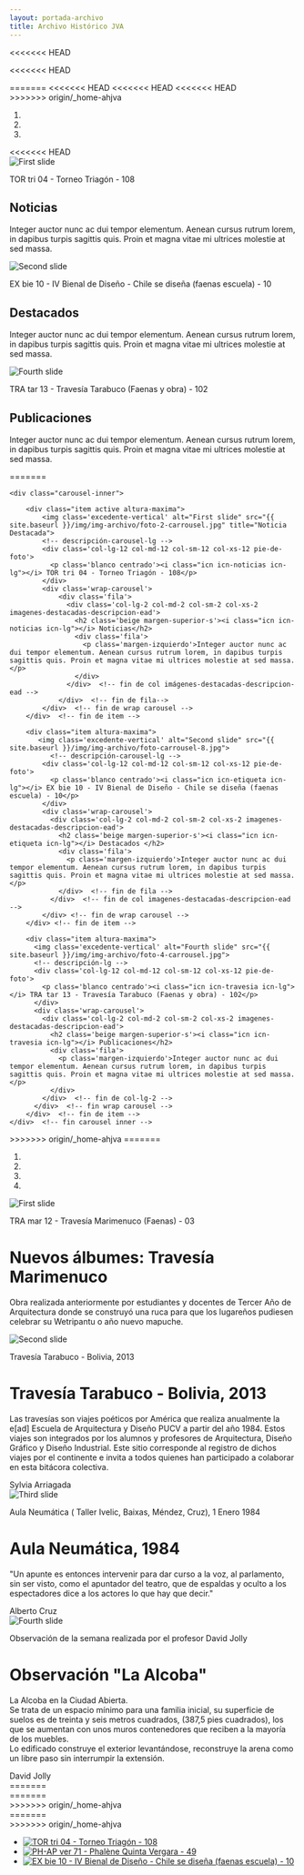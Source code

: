 ```yaml
---
layout: portada-archivo
title: Archivo Histórico JVA
---
```

<<<<<<< HEAD

<<<<<<< HEAD
<!-- CAROUSEL LG -->
<!-- imagenes-destacadas-ead -->
<div class='col-lg-12 col-md-12 imagenes-destacadas-ead'>
<!-- datos de carousel-lg -->
  <div data-ride="carousel" class="carousel slide col-md-24" id="carousel-example-generic">
    <!-- Indicadores de carousel lg -->
=======
<!-- CAROUSEL -->
<<<<<<< HEAD
<<<<<<< HEAD
<<<<<<< HEAD

<div class='col-lg-12 col-md-12 imagenes-destacadas-ead'>  <!-- datos de carousel-lg -->
  
  <div data-ride="carousel" class="carousel slide col-md-24" id="carousel-example-generic"> <!-- Indicadores de carousel lg -->
>>>>>>> origin/_home-ahjva
    <ol class="carousel-indicators">
      <li data-slide-to="0" data-target="#carousel-example-generic" class="active"></li>
      <li data-slide-to="1" data-target="#carousel-example-generic"></li>
      <li data-slide-to="2" data-target="#carousel-example-generic"></li>
    </ol> 
    <!-- fin datos de carousel-lg -->
<<<<<<< HEAD
    <div class="carousel-inner">
      <div class="item active altura-maxima">
        <img class='excedente-vertical' alt="First slide" src="{{ site.baseurl }}/img/img-archivo/foto-2-carrousel.jpg" title="Noticia Destacada">
        <!-- descripción-carousel-lg -->
        <div class='col-lg-12 col-md-12 col-sm-12 col-xs-12 pie-de-foto'>
          <p class='blanco centrado'><i class="icn icn-noticias icn-lg"></i> TOR tri 04 - Torneo Triagón - 108</p>
        </div>
		      <div class='wrap-carousel'> 
    		    <div class='fila'>
              <div class='col-lg-2 col-md-2 col-sm-2 col-xs-2 imagenes-destacadas-descripcion-ead'> 
                <h2 class='beige margen-superior-s'><i class="icn icn-noticias icn-lg"></i> Noticias</h2>
                <div class='fila'>
                    <p class='margen-izquierdo'>Integer auctor nunc ac dui tempor elementum. Aenean cursus rutrum lorem, in dapibus turpis sagittis quis. Proin et magna vitae mi ultrices molestie at sed massa.</p>
                </div>
              </div>  <!-- fin de col imágenes-destacadas-descripcion-ead --> 
            </div>  <!-- fin de fila-->      
          </div>  <!-- fin de wrap carousel -->
      </div>  <!-- fin de item -->
      <div class="item altura-maxima">
        <img class='excedente-vertical' alt="Second slide" src="{{ site.baseurl }}/img/img-archivo/foto-carrousel-8.jpg">
          <!-- descripción-carousel-lg -->
        <div class='col-lg-12 col-md-12 col-sm-12 col-xs-12 pie-de-foto'>
          <p class='blanco centrado'><i class="icn icn-etiqueta icn-lg"></i> EX bie 10 - IV Bienal de Diseño - Chile se diseña (faenas escuela) - 10</p>
        </div>
        <div class='wrap-carousel'>
          <div class='col-lg-2 col-md-2 col-sm-2 col-xs-2 imagenes-destacadas-descripcion-ead'> 
            <h2 class='beige margen-superior-s'><i class="icn icn-etiqueta icn-lg"></i> Destacados </h2>
            <div class='fila'>
              <p class='margen-izquierdo'>Integer auctor nunc ac dui tempor elementum. Aenean cursus rutrum lorem, in dapibus turpis sagittis quis. Proin et magna vitae mi ultrices molestie at sed massa.</p>
            </div>  <!-- fin de fila -->
          </div>  <!-- fin de col imagenes-destacadas-descripcion-ead -->
        </div> <!-- fin de wrap carousel -->
      </div> <!-- fin de item -->
      <div class="item altura-maxima">
        <img class='excedente-vertical' alt="Fourth slide" src="{{ site.baseurl }}/img/img-archivo/foto-4-carrousel.jpg">
        <!-- descripción-lg -->
        <div class='col-lg-12 col-md-12 col-sm-12 col-xs-12 pie-de-foto'>
          <p class='blanco centrado'><i class="icn icn-travesia icn-lg"></i> TRA tar 13 - Travesía Tarabuco (Faenas y obra) - 102</p>
        </div>
        <div class='wrap-carousel'>
          <div class='col-lg-2 col-md-2 col-sm-2 col-xs-2 imagenes-destacadas-descripcion-ead'> 
            <h2 class='beige margen-superior-s'><i class="icn icn-travesia icn-lg"></i> Publicaciones</h2>
            <div class='fila'>
                <p class='margen-izquierdo'>Integer auctor nunc ac dui tempor elementum. Aenean cursus rutrum lorem, in dapibus turpis sagittis quis. Proin et magna vitae mi ultrices molestie at sed massa.</p>
            </div>  
          </div>  <!-- fin de col imagenes-destacadas-descripcion-ead -->
        </div>  <!-- fin de wrap carousel --> 
      </div>  <!-- fin de item -->
    </div>  <!-- fin Carousel inner -->
  </div>  <!-- fin Carousel -->
</div>  <!-- fin de imàgenes-destacadas-ead -->
=======
    
  	<div class="carousel-inner">
      
	 	<div class="item active altura-maxima">
	    	<img class='excedente-vertical' alt="First slide" src="{{ site.baseurl }}/img/img-archivo/foto-2-carrousel.jpg" title="Noticia Destacada">
	        <!-- descripción-carousel-lg -->
	        <div class='col-lg-12 col-md-12 col-sm-12 col-xs-12 pie-de-foto'>
	          <p class='blanco centrado'><i class="icn icn-noticias icn-lg"></i> TOR tri 04 - Torneo Triagón - 108</p>
	        </div>
			<div class='wrap-carousel'> 
	    		<div class='fila'>
	              <div class='col-lg-2 col-md-2 col-sm-2 col-xs-2 imagenes-destacadas-descripcion-ead'> 
	                <h2 class='beige margen-superior-s'><i class="icn icn-noticias icn-lg"></i> Noticias</h2>
	                <div class='fila'>
	                  <p class='margen-izquierdo'>Integer auctor nunc ac dui tempor elementum. Aenean cursus rutrum lorem, in dapibus turpis sagittis quis. Proin et magna vitae mi ultrices molestie at sed massa.</p>
	                </div>
	              </div>  <!-- fin de col imágenes-destacadas-descripcion-ead --> 
	            </div>  <!-- fin de fila-->      
	        </div>  <!-- fin de wrap carousel -->
	    </div>  <!-- fin de item -->
	    
	    <div class="item altura-maxima">
	       <img class='excedente-vertical' alt="Second slide" src="{{ site.baseurl }}/img/img-archivo/foto-carrousel-8.jpg">
	          <!-- descripción-carousel-lg -->
	        <div class='col-lg-12 col-md-12 col-sm-12 col-xs-12 pie-de-foto'>
	          <p class='blanco centrado'><i class="icn icn-etiqueta icn-lg"></i> EX bie 10 - IV Bienal de Diseño - Chile se diseña (faenas escuela) - 10</p>
	        </div>
	        <div class='wrap-carousel'>
	          <div class='col-lg-2 col-md-2 col-sm-2 col-xs-2 imagenes-destacadas-descripcion-ead'> 
	            <h2 class='beige margen-superior-s'><i class="icn icn-etiqueta icn-lg"></i> Destacados </h2>
	            <div class='fila'>
	              <p class='margen-izquierdo'>Integer auctor nunc ac dui tempor elementum. Aenean cursus rutrum lorem, in dapibus turpis sagittis quis. Proin et magna vitae mi ultrices molestie at sed massa.</p>
	            </div>  <!-- fin de fila -->
	          </div>  <!-- fin de col imagenes-destacadas-descripcion-ead -->
	        </div> <!-- fin de wrap carousel -->
	    </div> <!-- fin de item -->
	    
	    <div class="item altura-maxima">
	      <img class='excedente-vertical' alt="Fourth slide" src="{{ site.baseurl }}/img/img-archivo/foto-4-carrousel.jpg">
	      <!-- descripción-lg -->
	      <div class='col-lg-12 col-md-12 col-sm-12 col-xs-12 pie-de-foto'>
	        <p class='blanco centrado'><i class="icn icn-travesia icn-lg"></i> TRA tar 13 - Travesía Tarabuco (Faenas y obra) - 102</p>
	      </div>
	      <div class='wrap-carousel'>
	        <div class='col-lg-2 col-md-2 col-sm-2 col-xs-2 imagenes-destacadas-descripcion-ead'> 
	          <h2 class='beige margen-superior-s'><i class="icn icn-travesia icn-lg"></i> Publicaciones</h2>
	          <div class='fila'>
	           	<p class='margen-izquierdo'>Integer auctor nunc ac dui tempor elementum. Aenean cursus rutrum lorem, in dapibus turpis sagittis quis. Proin et magna vitae mi ultrices molestie at sed massa.</p>
	          </div>  
	        </div>  <!-- fin de col-lg-2 -->
	      </div>  <!-- fin wrap carousel --> 
	   	</div>  <!-- fin de item -->
   	</div>  <!-- fin carousel inner -->
 </div>  <!-- fin indicadores carousel -->
</div>  <!-- fin datos carousel lg -->
>>>>>>> origin/_home-ahjva
=======
  <div class='container-lg alto-lg'>
  <div data-ride="carousel" class="carousel slide" id="carousel-example-generic"> 
    <ol class="carousel-indicators"> 
      <li data-slide-to="0" data-target="#carousel-example-generic" class="active"></li> 
      <li data-slide-to="1" data-target="#carousel-example-generic"></li> 
      <li data-slide-to="2" data-target="#carousel-example-generic"></li> 
      <li data-slide-to="3" data-target="#carousel-example-generic"></li> 
    </ol> 
    <div class="carousel-inner"> 
      <div class="item active imagen-carousel"> <!-- 1er slide -->
        <img class='altura-maxima' alt="First slide" src="{{ site.baseurl }}/img/img-archivo/marrymenuco-carousel2.jpg" title="Noticia Destacada"> 
        <div class='pie-de-foto'> 
          <p class='centrado'><i class="icn icn-noticias icn-lg"></i> TRA mar 12 - Travesía Marimenuco (Faenas) - 03</p> 
        </div> 
        <div class='wrap-carousel'> 
          <div class='col-lg-3 oculto-xs cita-carousel'> 
            <h1><i class="icn icn-noticias icn-md"></i> Nuevos álbumes: Travesía Marimenuco</h1> 
            <p>Obra realizada anteriormente por estudiantes y docentes de Tercer Año de Arquitectura donde  se construyó una ruca para que los lugareños pudiesen celebrar su Wetripantu o año nuevo mapuche.</p>
          </div>
        </div> 
      </div>
      <div class="item imagen-carousel"> <!-- 2do slide -->
        <img class='altura-maxima' alt="Second slide" src="{{ site.baseurl }}/img/img-archivo/marrymenuco-carousel2.jpg" title="Travesía Destadada"> 
        <div class='pie-de-foto'> 
          <p class='centrado'><i class="icn icn-travesia icn-lg"></i> Travesía Tarabuco  - Bolivia, 2013</p> 
        </div> 
        <div class='wrap-carousel'> 
          <div class='col-lg-3 oculto-xs cita-carousel'> 
            <h1><i class="icn icn-travesia icn-md"></i> Travesía Tarabuco  - Bolivia, 2013 </h1>
            <p>Las travesías son viajes poéticos por América que realiza anualmente la e[ad] Escuela de Arquitectura y Diseño PUCV a partir del año 1984. Estos viajes son integrados por los alumnos y profesores de Arquitectura, Diseño Gráfico y Diseño Industrial. Este sitio corresponde al registro de dichos viajes por el continente e invita a todos quienes han participado a colaborar en esta bitácora colectiva.</p><span class='derecha'>Sylvia Arriagada</span> 
          </div>
        </div> 
      </div>
      <div class="item imagen-carousel"> <!-- 3er slide -->
        <img class='altura-maxima' alt="Third slide" src="{{ site.baseurl }}/img/historia.jpg" title="Historia de la Escuela"> 
        <div class='pie-de-foto'> 
          <p class='centrado'><i class="icn icn-acto icn-lg"></i> Aula Neumática ( Taller Ivelic, Baixas, Méndez, Cruz), 1 Enero 1984</p>  
        </div> 
        <div class='wrap-carousel'> 
          <div class='col-lg-3 oculto-xs cita-carousel'> 
            <h1><i class="icn icn-travesia icn-md"></i> Aula Neumática, 1984</h1> 
            <p>"Un apunte es entonces intervenir para dar curso a la voz, al parlamento, sin ser visto, como el apuntador del teatro, que de espaldas y oculto a los espectadores dice a los actores lo que hay que decir."</p> <span class='derecha'>Alberto Cruz</span> 
          </div>
        </div> 
      </div>
      <div class="item imagen-carousel"> <!-- 4to slide -->
        <img class='altura-maxima' alt="Fourth slide" src="{{ site.baseurl }}/img/croquis.jpg" title="Observación de la semana"> 
        <div class='pie-de-foto'> 
          <p class='centrado'><i class="icn icn-ojo icn-lg"></i> Observación de la semana realizada por el profesor David Jolly</p> 
        </div> 
        <div class='wrap-carousel'> 
          <div class='col-lg-3 oculto-xs cita-carousel'> 
            <h1><i class="icn icn-ojo icn-md"></i> Observación "La Alcoba"</h1> 
            <p>La Alcoba en la Ciudad Abierta.<br>
            Se trata de un espacio mínimo para una familia inicial, su superficie de suelos es de treinta y seis metros cuadrados, (387,5 pies cuadrados), los que se aumentan con unos muros contenedores que reciben a la mayoría de los muebles.<br>
            Lo edificado construye el exterior levantándose, reconstruye la arena como un libre paso sin interrumpir la extensión.</p> <span class='derecha'>David Jolly</span> 
          </div>
        </div> 
      </div>    
    </div>
  </div>
</div>
=======
    <section class="demo_wrapper">
=======
    <div class="demo_wrapper">
>>>>>>> origin/_home-ahjva
      <article class="demo_block">
=======
<!-- Carousel -->
    <div class="demo_wrapper">
      <div class="demo_block">
>>>>>>> origin/_home-ahjva
      <ul id="demo1">
        <li><a href="#slide1"><img src="{{ site.baseurl }}/img/img-carousel/foto-2-carrousel.jpg" alt="TOR tri 04 - Torneo Triagón - 108" ></a></li>
        <li><a href="#slide2"><img src="{{ site.baseurl }}/img/img-carousel/foto-carrousel7.jpg"  alt="PH-AP ver 71 - Phalène Quinta Vergara - 49"></a></li>
        <li><a href="#slide3"><img src="{{ site.baseurl }}/img/img-carousel/foto-carrousel-8.jpg" alt="EX bie 10 - IV Bienal de Diseño - Chile se diseña (faenas escuela) - 10"></a></li>
      </ul>
      </div>
    </div>    
    <script>
      $(function() {
        var demo1 = $("#demo1").slippry({
          transition: 'fade',
          useCSS: true,
          speed: 1000,
          pause: 3000,
          auto: true,
          preload: 'visible'
        });

        $('.stop').click(function () {
          demo1.stopAuto();
        });

        $('.start').click(function () {
          demo1.startAuto();
        });

        $('.prev').click(function () {
          demo1.goToPrevSlide();
          return false;
        });
        $('.next').click(function () {
          demo1.goToNextSlide();
          return false;
        });
        $('.reset').click(function () {
          demo1.destroySlider();
          return false;
        });
        $('.reload').click(function () {
          demo1.reloadSlider();
          return false;
        });
        $('.init').click(function () {
          demo1 = $("#demo1").slippry();
          return false;
        });
      });
    </script>

<!--      CONTENIDO CENTRAL     -->
>>>>>>> origin/_home-ahjva

>>>>>>> origin/_home-ahjva

<div class='col-lg-12 col-md-12'>
<<<<<<< HEAD
	<div class='wrap'>
<<<<<<< HEAD
    <div class='division-seccion'>
      <h3><i class="icn icn-noticias icn-lg "></i> Noticias</h3>
    </div>

	<div class='fila'>

		<!-- Noticia destacada -->

		<div class='col-lg-12 col-md-12 col-sm-12  margen-superior'>

			<div class='col-lg-5'>
				<img class= 'destacada-archivo' src='{{ site.baseurl }}/img/img-archivo/foto-noticia1.jpg'>          
				<div class='indice-fecha fondo-negro-claro'></div>
=======
	    <div class='division-seccion'>
	      <h3><i class="icn icn-noticias icn-lg "></i> Noticias</h3>
	    </div>

		<div class='fila'> <!-- Noticia destacada -->

			<div class='col-lg-12 col-md-12 col-sm-12  margen-superior'>
				<div class='col-lg-5'>
					<img class= 'destacada-archivo' src='{{ site.baseurl }}/img/img-archivo/foto-noticia1.jpg'>          
					<div class='indice-fecha fondo-negro-claro'></div>
>>>>>>> origin/_home-ahjva
					<div class='linea-vert-fecha fondo-blanco'></div>
					<div class='contenedor-fecha'>
						<h1 class='blanco fina centrada'> 22 <br/></h1>
						<h2 class='blanco fina centrada'>abr</h2>
					</div>
				</div>       
			</div>

			<div class='col-lg-6 col-lg-offset-0'> 
				<div class='col-lg-9'>
					<h6 class='gris-oscuro margen-superior'>Valparaíso antiguo</h6>
					<h2 class='rojo-claro fina'>Un retrato de la vida en los cerros</h2>
				</div>

				<div class='col-lg-9'>
					<p class='xs gris-oscuro fina'>At vero eos et accusamus et iusto odio  dignissimos ducimus  qui blanditiis praesentium voluptatum deleniti atque corrupti quos dolores et quas molestias excepturi sint occaecati cupiditate non provident, similique sunt in culpa qui officia deserunt molliti.Atque corrupti quos dolores et quas molestias excepturi sint occaecati cupiditate non provident, similique sunt in culpa qui officia deserunt molliti.</p></br> 
				</div>
<<<<<<< HEAD
					
=======
						
>>>>>>> origin/_home-ahjva
				<div class='col-lg-2 col-lg-offset-10'>
					<a href='noticia-dest.html'><i class='icn icn-mas icono-mas icn-lg rojo-claro'></i></a>
				</div>  
			</div>
		</div> <!-- fin noticia destacada -->
<<<<<<< HEAD
	</div> <!-- fin barra divisora -->
</div> <!-- fin fila -->


=======
	</div> <!-- fin wrap -->
</div> <!-- fin fila -->
=======
    <div class='wrap'>
        <div class='division-seccion'>
          <h3><i class="icn icn-noticias icn-lg "></i> Noticias</h3>
        </div>

        <div class='fila bloque-enlace'> <!-- Noticia destacada -->

            <div class='col-lg-12 col-md-12 col-sm-12  margen-superior'>
                <div class='col-lg-5'>
                    <img class= 'destacada-archivo' src='{{ site.baseurl }}/img/img-archivo/foto-noticia1.jpg'>          
                    <div class='indice-fecha fondo-negro-claro'>
                      <div class='linea-vert-fecha fondo-blanco'></div>
                      <div class='contenedor-fecha'>
                          <p class='fecha-destacado centrada'> 22 <br/></p>
                          <p class='fecha-destacado centrada'>abr</p>
                      </div>
                    </div>
                </div>       
            </div>

            <div class='col-lg-6 col-lg-offset-0'> 
                <div class='col-lg-9'>
                    <h6 class='gris-oscuro margen-superior'>Valparaíso antiguo</h6>
                    <h2 class='rojo-claro fina'>Un retrato de la vida en los cerros</h2>
                </div>

                <div class='col-lg-10'>
                    <p class='xs gris-oscuro fina'>Los griegos no conocieron la fotografía, pero de haberlo hecho,tal vez la hubiesen llamado la “escritura de la luz”. Eso es lo que exactamente hacen estas y acaso todas las fotografías y por ello en esta Escuela somos afortunados, pues durante muchos años-décadas- tuvimos a alguien dedicado, en preocupación y pasión,a escribirnos con la luz.</br>  Don Juan Hernández dedicó su escritura de la luz a escribirnosa nosotros, a este pueblo poético, en sus quehaceres y aconteceres. Es decir, en su tiempo y lugar. Su tiempo que era y sigue siendo el juego en los vientos efímeros de la palabra de la poesía, y su lugar que fue y sigue siendo, esencialmente, los obrares leves de los oficios en Valparaíso y en las arenas.</p></br> 
                </div>
                        
                <div class='margen-icn-mas'>
                    <a href='noticia-dest.html'><i class='icn icn-mas icono-mas icn-lg rojo-claro'></i></a>
                </div>  
            </div>
        </div> <!-- fin noticia destacada -->
    </div> <!-- fin wrap -->
</div>

>>>>>>> origin/_home-ahjva

<<<<<<< HEAD
>>>>>>> origin/_home-ahjva
=======
<p> <!-- fin fila --></p>

>>>>>>> origin/_home-ahjva
<!-- Inicio noticias varias -->

<div class='fila'>
<<<<<<< HEAD
	<div class="col-lg-12">

		<div class='col-lg-3 '>
			<div class='cont-noticia-previa'>
				<div class='cont-icono-fecha'>
					<i class='icn icn-noticias icn-md rojo-claro'></i>
					<span class="gris-oscuro datos-publicacion">jueves 8 de mayo de 2014</span>
				</div>
				<div class='titulo-noticia-prev'>
					<a href='#'><h6 class="rojo-claro">Presentación Libro "Los Ojos del Gato"</br> Memorial de Edison Simons</h6></a>
				</div>

				<div class='cont-icono-fecha margen-superior-s'>
					<i class='icn icn-noticias icn-md rojo-claro'></i>
<<<<<<< HEAD
				<span class="gris-oscuro datos-publicacion">jueves 2 de enero de 2014</span>
=======
					<span class="gris-oscuro datos-publicacion">jueves 2 de enero de 2014</span>
>>>>>>> origin/_home-ahjva
				</div>
				<div class='titulo-noticia-prev'>
					<a href='#'><h6 class="rojo-claro">Dos proyectos asociados a la e[ad] </br> seleccionados para los Fondos de </br> Cultura 2014</h6></a>
				</div>
			</div>
		</div>

		<div class='col-lg-3 col-lg-offset-0'>
			<div class='cont-noticia-previa'>
				<div class='cont-icono-fecha'>
					<i class='icn icn-noticias icn-md rojo-claro'></i>
					<span class="gris-oscuro datos-publicacion">jueves 8 de mayo de 2014</span>
				</div>
				<div class='titulo-noticia-prev'>
					<a href='#'><h6 class="rojo-claro">Presentación Libro "Los Ojos del Gato"</br> Memorial de Edison Simons</h6></a>
				</div>

				<div class='cont-icono-fecha margen-superior-s'>
					<i class='icn icn-noticias icn-md rojo-claro'></i>
					<span class="gris-oscuro datos-publicacion">jueves 2 de enero de 2014</span>
				</div>
				<div class='titulo-noticia-prev'>
					<a href='#'><h6 class="rojo-claro">Dos proyectos asociados a la e[ad] </br> seleccionados para los Fondos de </br> Cultura 2014</h6></a>
				</div>
			</div>
		</div>

		<div class='col-lg-3 col-lg-offset-0'>
			<div class='cont-noticia-previa'>
				<div class='cont-icono-fecha'>
					<i class='icn icn-noticias icn-md rojo-claro'></i>
					<span class="gris-oscuro datos-publicacion">jueves 8 de mayo de 2014</span>
				</div>
				<div class='titulo-noticia-prev'>
					<a href='#'><h6 class="rojo-claro">Presentación Libro "Los Ojos del Gato"</br> Memorial de Edison Simons</h6></a>
				</div>

				<div class='cont-icono-fecha margen-superior-s'>
					<i class='icn icn-noticias icn-md rojo-claro'></i>
					<span class="gris-oscuro datos-publicacion">jueves 2 de enero de 2014</span>
				</div>
				<div class='titulo-noticia-prev'>
					<a href='#'><h6 class="rojo-claro">Dos proyectos asociados a la e[ad] </br> seleccionados para los Fondos de </br> Cultura 2014</h6></a>
				</div>
			</div>
<<<<<<< HEAD
		</div>
	</div> <!-- fin col-lg-18 -->
=======
		</div> <!-- fin col-lg-3 -->
	</div> <!-- fin col-lg-12 -->
>>>>>>> origin/_home-ahjva
</div> <!-- fin fila -->
=======
    <div class="col-lg-12">

        <div class='col-sm-2'>
            <div class='cont-noticia-previa'>

                <img class='foto-interior-pub' src='{{ site.baseurl }}/img/img-archivo/seminario-dis.jpg'>                
                <div class='titulo-noticia-prev'>
                    <a href='#'><span class="rojo-claro">“De la hipótesis al Diseño: Aproximaciones, casos y obras”<p class='subtitulo'>El objetivo del seminario es dar lugar a la exposición e intercambio de ideas referidas al diseño, creando una instancia [...] </p></span></a>
                </div>
            </div>
        </div>

        <div class='col-sm-2'>
            <div class='cont-noticia-previa'>
               
                <img class='foto-interior-pub' src='{{ site.baseurl }}/img/img-archivo/concurso-vergel.jpg'> 

                <div class='titulo-noticia-prev'>
                    <a href='#'><span class="rojo-claro">Convocatoria Concurso de Ideas y Relatos: Vergel 439 <p class='subtitulo'>Producto del trágico siniestro que afectó a la ciudad de Valparaíso el pasado 12 de abril de 2014, el académico Luis Álvarez Aránguiz,[...]</p></span></a>
                </div>
            </div>
        </div>

        <div class='col-sm-2'>
            <div class='cont-noticia-previa'>

                <img class='foto-interior-pub' src='{{ site.baseurl }}/img/img-archivo/Ojos-Gato-2014.png'>                
                <div class='titulo-noticia-prev'>
                    <a href='#'><span class="rojo-claro">Presentación Libro "Los Ojos del Gato" Memorial de Edison Simons <p class='subtitulo'>Se llevó a cabo en la Escuela la inauguración de la exposición de grabados del poeta panameño Edison Simons, y el lanzamiento del libro[...]</p></span></a>
                </div>
            </div>
        </div> 

        <div class='col-sm-2'>
            <div class='cont-noticia-previa'>
                
                <img class='foto-interior-pub' src='{{ site.baseurl }}/img/img-archivo/inauguracion-expo.jpg'>

                <div class='titulo-noticia-prev'>
                    <a href='#'><span class="rojo-claro">Exposición Travesía Magallanes 2013 en Museo Marítimo Nacional <p class='subtitulo'>En el contexto de la celebración del 99° aniversario del Museo Marítimo Nacional, esta mañana se inauguró la exposición Travesía Magallanes 2013,[...]</p></span></a>
                </div>
            </div>
        </div>

        <div class='col-sm-2'>
          <h6 class='negro-claro altas chica'>más noticias</h6>
            <div class='cont-noticia-previa'>
                <div class='cont-icono-fecha margen-lista '>
                    <i class='icn icn-noticias icn-md rojo-claro'></i>
                    <span class='gris-oscuro datos-publicacion'>viernes 16 de Mayo de 2014</span>
                </div>
                <div class='titulo-noticia-prev'>
                    <a href='#'><p class='subtitulo rojo-claro'>Proyectos de la e[ad] seleccionados por Fondo “Ideas y Manos para Valparaíso”</p></a>
                </div>
                
                <div class='cont-icono-fecha margen-lista'>
                    <i class='icn icn-noticias icn-md rojo-claro'></i>
                    <span class="gris-oscuro datos-publicacion">lunes 5 de mayo de 2014</span>
                </div>
                <div class='titulo-noticia-prev'>
                    <a href='#'><p class='subtitulo rojo-claro margen-lista'>Concursos de Innovación y Emprendimiento: postulaciones hasta el 11 de mayo</p></a>
                </div>               
            </div>
        </div>
   </div> <!-- fin col-lg-12 -->
</div>
>>>>>>> origin/_home-ahjva


<p> <!-- fin fila --></p>

<!-- fin de Noticia destacada -->

<!--  Inicio Álbumes destacados -->


<div class='col-lg-12'>
<<<<<<< HEAD
	<div class='wrap'>
		<div class='division-seccion'>
      		<h3><i class="icn icn-estrella icn-lg "></i> Álbumes destacados</h3>
    	</div>
    	<div class='fila'>
<<<<<<< HEAD
      

		<div class='col-lg-12 margen-superior'>
<!-- 			<div class='col-lg-9 linea-divisora  fondo-gris'></div>
			<div class='col-lg-4 col-md-offset-1'><h6 class='rojo-claro pesada altas'>Álbumes destacados</h6></div>
			<div class='col-lg-9 col-md-offset-1 linea-divisora fondo-gris'></div> -->

				<div class='col-lg-2 col-md-4- col-sm-6 col-xs-12 fondo-gris-claro altura-destacados margen-destacados'>
					<img class='altura-foto-interior margen-superior' src='{{ site.baseurl }}/img/img-archivo/foto-album-1.jpg'></br>
					<div class='cuadro-icono fondo-negro-claro'><i class= 'icn icn-acto icn-lg blanco'></i> </div>
=======
=======
    <div class='wrap'>
        <div class='division-seccion'>
            <h3><i class="icn icn-estrella-l icn-lg "></i> Álbumes destacados</h3>
        </div>
        <div class='fila'>

            <div class='col-lg-12 margen-superior'>
>>>>>>> origin/_home-ahjva

                <div class='col-lg-2 col-md-4- col-sm-6 col-xs-12 fondo-gris-claro altura-destacados margen-destacados'>
                    <img class='altura-foto-interior margen-superior' src='{{ site.baseurl }}/img/img-archivo/foto-album-1.jpg'></br>
                    <div class='cuadro-icono fondo-negro-claro'><i class= 'icn icn-acto icn-lg blanco col-lg-offset-3'></i> </div>

<<<<<<< HEAD
				<div class='col-lg-2 col-md-4- col-sm-6 col-xs-12 fondo-gris-claro altura-destacados margen-destacados'>
					<img class='altura-foto-interior margen-superior' src='{{ site.baseurl }}/img/img-archivo/foto-album-1.jpg'></br>
					<div class='cuadro-icono fondo-negro-claro'><i class= 'icn icn-acto icn-lg blanco col-lg-offset-3'></i> </div>
>>>>>>> origin/_home-ahjva
=======
                    <h6 class='rojo-claro fina texto-cuadro-des'>Montaje y Exposición:</br>4ta Bienal Chile se Diseña</h6> <h6 class="datos-publicacion col-lg-12">Publicado día lunes 21 de Abril 2014.</h6>
>>>>>>> origin/_home-ahjva

                    <p class='xs negro-claro fina texto-cuadro-des margen-etiquetas '>Entre el 26 de noviembre y el 12 de diciembre de 2010 se realizó la 4ª Bienal de Diseño que marcó la refundación de las bienales de esta disciplina luego de 14 años de ausencia.</p> 

                    <p class="categorias-publicacion margen-superior-s">[ Diseño ] [ Actividades ]</p>  

                    <div class='margen-icn-mas'>
                      <a href='noticia-dest.html'><i class='icn icn-mas rojo-claro'></i></a>
                    </div>        
                </div>

                <div class='col-lg-2 col-md-4- col-sm-6 col-xs-12 fondo-gris-claro altura-destacados margen-destacados'>
                    <img class='altura-foto-interior margen-superior' src='{{ site.baseurl }}/img/img-archivo/foto-album-2.jpg'>
                    <div class='cuadro-icono fondo-negro-claro'><i class='icn icn-imagen icn-lg blanco col-lg-offset-3'></i></div> 

<<<<<<< HEAD
				<div class='col-lg-2 col-md-4- col-sm-6 col-xs-12 fondo-gris-claro altura-destacados margen-destacados'>
<<<<<<< HEAD

					<img class='altura-foto-interior margen-superior' src='{{ site.baseurl }}/img/img-archivo/foto-album-2.jpg'>
					<div class='cuadro-icono fondo-negro-claro'></div> 
=======
					<img class='altura-foto-interior margen-superior' src='{{ site.baseurl }}/img/img-archivo/foto-album-2.jpg'>
					<div class='cuadro-icono fondo-negro-claro'><i class='icn icn-imagen icn-lg blanco col-lg-offset-3'></i></div> 
>>>>>>> origin/_home-ahjva
=======
                    <h6 class='rojo-claro fina texto-cuadro-des'>Valparaíso Antiguo:</br>Capturas de Juan Hernández</h6> <h6 class="datos-publicacion col-lg-12">Publicado día miércoles 23 de Abril 2014.</h6>
>>>>>>> origin/_home-ahjva

                    <p class='xs negro-claro fina texto-cuadro-des margen-etiquetas'>Imágenes de la ciudad entre 1960 y 1980, que da cuenta de rasgos esenciales de la identidad original del puerto y su patrimonio,bajo el registro histórico de Juan Hernández, ex fotógrafo de la escuela.</p> 

                    <p class="categorias-publicacion margen-superior">[ Catastro ]</p>  

                    <div class='margen-icn-mas'>
                        <a href='noticia-dest.html'><i class='icn icn-mas rojo-claro'></i></a>
                    </div>        
                </div>

                <div class='col-lg-2 col-md-4- col-sm-6 col-xs-12 fondo-gris-claro altura-destacados margen-destacados'>
                    <img class='altura-foto-interior margen-superior' src='{{ site.baseurl }}/img/img-archivo/foto-album-3.jpg'>
                    <div class='cuadro-icono fondo-negro-claro'><i class='icn icn-travesia icn-lg blanco col-lg-offset-3'></i></div>

<<<<<<< HEAD
				<div class='col-lg-2 col-md-4- col-sm-6 col-xs-12 fondo-gris-claro altura-destacados margen-destacados'>
<<<<<<< HEAD

					<img class='altura-foto-interior margen-superior' src='{{ site.baseurl }}/img/img-archivo/foto-album-3.jpg'>
					<div class='cuadro-icono fondo-negro-claro'><i class='icn icn-travesia icn-lg blanco'></i>
					</div>
=======
					<img class='altura-foto-interior margen-superior' src='{{ site.baseurl }}/img/img-archivo/foto-album-3.jpg'>
					<div class='cuadro-icono fondo-negro-claro'><i class='icn icn-travesia icn-lg blanco col-lg-offset-3'></i></div>
>>>>>>> origin/_home-ahjva
=======
                    <h6 class='rojo-claro fina texto-cuadro-des'>Travesía Caldera:</br>Habitáculos para el desierto</h6><h6 class="datos-publicacion col-lg-12 ">Publicado día jueves 24 de Abril 2014.</h6>
>>>>>>> origin/_home-ahjva

                    <p class='xs negro-claro fina texto-cuadro-des margen-etiquetas'>Travesía al norte del país, realizada por alumnos de taller de Diseño Industrial y el profesor Ricardo Lang el año 1987.</p> 

                    <p class="categorias-publicacion margen-superior">[ Travesía ] [ Diseño Industrial ]</p>    
                        
                    <div class='margen-icn-mas'>
                        <a href='noticia-dest.html'><i class='icn icn-mas rojo-claro'></i></a>
                    </div> 
                </div>

<<<<<<< HEAD
					<p class="categorias-publicacion margen-superior">[ Travesía ] [ Diseño Industrial ]</p>    
<<<<<<< HEAD
					
=======
						
>>>>>>> origin/_home-ahjva
					<div class='col-lg-offset-11 texto-cuadro-des'>
						<a href='noticia-dest.html'><i class='icn icn-mas rojo-claro'></i></a>
					</div> 
				</div>

				<div class='col-lg-2 col-md-4- col-sm-6 col-xs-12 fondo-gris-claro altura-destacados margen-destacados'>
<<<<<<< HEAD

					<img class='altura-foto-interior margen-superior' src='{{ site.baseurl }}/img/img-archivo/travesia-tarabuco.jpg'>
					<div class='cuadro-icono fondo-negro-claro'><i class='icn icn-travesia icn-lg blanco'></i>
					</div>
=======
					<img class='altura-foto-interior margen-superior' src='{{ site.baseurl }}/img/img-archivo/travesia-tarabuco.jpg'>
					<div class='cuadro-icono fondo-negro-claro'><i class='icn icn-travesia icn-lg blanco col-lg-offset-3'></i></div>
>>>>>>> origin/_home-ahjva
=======
                <div class='col-lg-2 col-md-4- col-sm-6 col-xs-12 fondo-gris-claro altura-destacados margen-destacados'>
                    <img class='altura-foto-interior margen-superior' src='{{ site.baseurl }}/img/img-archivo/travesia-tarabuco.jpg'>
                    <div class='cuadro-icono fondo-negro-claro'><i class='icn icn-travesia icn-lg blanco col-lg-offset-3'></i></div>

                    <h6 class='rojo-claro fina texto-cuadro-des'>Travesía Tarabuco:</br>Taller 2º año Diseño Industrial</h6><h6 class="datos-publicacion col-lg-12">Publicado día jueves 24 de Abril 2014.</h6>
>>>>>>> origin/_home-ahjva

                    <p class='xs negro-claro fina texto-cuadro-des margen-etiquetas'> Travesía realizada a Bolivia por el Taller de 2º año Diseño Industrial junto al profesor Juan Carlos Jeldes y su ayudante Daniela Salgado</p> 

                    <p class="categorias-publicacion margen-superior">[ Travesía ] [ Diseño Industrial ]</p>    
                        
                    <div class='margen-icn-mas'>
                        <a href='noticia-dest.html'><i class='icn icn-mas rojo-claro'></i></a>
                    </div> 
                </div>
            </div> <!-- fin col-lg-12 -->
        </div> <!-- fin fila -->
    </div> <!-- fin wrap -->
</div>

<<<<<<< HEAD
<<<<<<< HEAD
					<p class="categorias-publicacion margen-superior">[ Travesía ] [ Diseño Industrial ]</p>    
<<<<<<< HEAD
					
=======
						
>>>>>>> origin/_home-ahjva
					<div class='col-lg-offset-11 texto-cuadro-des'>
						<a href='noticia-dest.html'><i class='icn icn-mas rojo-claro'></i></a>
					</div> 
				</div>
<<<<<<< HEAD

			</div> <!-- fin col-lg-24 -->
		</div>
	</div>
</div>
<!-- fin álbumes destacados --> 
		<!-- inicio publicaciones recientes --> 
=======
			</div> <!-- fin col-lg-12 -->
		</div> <!-- fin fila -->
	</div> <!-- fin wrap -->
</div> <!-- fin col-lg-12 -->
=======
=======

<p> <!-- fin col-lg-12 --></p>

>>>>>>> origin/_home-ahjva
<!-- fin álbumes destacados -->
>>>>>>> origin/_home-ahjva


<p></p>

<!-- inicio publicaciones recientes -->

<<<<<<< HEAD
<!-- inicio publicaciones recientes --> 
>>>>>>> origin/_home-ahjva
=======
>>>>>>> origin/_home-ahjva

<p></p>

<div class='col-lg-12'>
    <div class='wrap'>
        <div class='division-seccion'>
            <h3><i class="icn icn-etiqueta icn-lg "></i> Publicaciones recientes</h3>
        </div>
        <div class='fila'>
      
<<<<<<< HEAD
			<div class='col-lg-12 margen-superior'>
<<<<<<< HEAD
<!-- 				<div class='col-lg-8 linea-divisora  fondo-gris'></div>
				<div class='col-lg-6 col-md-offset-1'><h6 class='rojo-claro pesada altas'>Publicaciones  recientes</h6></div>
				<div class='col-lg-8 col-md-offset-1 linea-divisora fondo-gris'></div> -->
=======
>>>>>>> origin/_home-ahjva
				
				<div class='col-lg-12 fondo-blanco margen-superior'>
					<div class='col-lg-2 fondo-gris-claro margen-cuadros'>
						<img class='foto-interior-pub margen-superior' src='{{ site.baseurl }}/img/img-archivo/marimenuco-travesia.jpg'>
<<<<<<< HEAD
							<div class='cuadro-icono fondo-negro-claro'>
								<i class='icn icn-imagen icn-lg blanco'></i>
							</div>
						</br>
						<h6 class='rojo-claro fina texto-cuadro-des'>Travesía Marimenuco 2012</h6> 
						<h6 class="datos-publicacion col-lg-21 col-lg-offset-2">Publicado día viernes 25 de Abril 2014.</h6> 
						<p class='xs negro-claro fina texto-cuadro-des'>Now for manners use has company believe parlors. Least nor party who wrote while did. Excuse formed as is agreed admire so on result parish.</p>
						<p class="categorias-publicacion margen-superior">[ Travesías ] [ Diseño Industrial ]</p>    
=======
						<div class='cuadro-icono fondo-negro-claro'><i class='icn icn-imagen icn-lg blanco col-lg-offset-3'></i></div></br>
						
						<h6 class='rojo-claro fina texto-cuadro-des'>Travesía Marimenuco 2012</h6> 
						<h6 class="datos-publicacion col-lg-21 col-lg-offset-2">Publicado día viernes 25 de Abril 2014.</h6> 
						
						<p class='xs negro-claro fina texto-cuadro-des'>Obra realizada anteriormente por estudiantes y docentes de Tercer Año de Arquitectura donde  se construyó una ruca para que los lugareños pudiesen celebrar su Wetripantu o año nuevo mapuche.</p>
						<p class="categorias-publicacion margen-superior">[ Travesías ] [ Diseño Industrial ]</p>    
						
>>>>>>> origin/_home-ahjva
						<div class='col-lg-offset-11 texto-cuadro-des'>
							<a href='noticia-dest.html'><i class='icn icn-mas rojo-claro'></i></a>
						</div>        
					</div>
<<<<<<< HEAD
					<div class='col-lg-2 fondo-gris-claro margen-cuadros'>
						<img class='foto-interior-pub margen-superior' src='{{ site.baseurl }}/img/img-archivo/foto-pub-2.jpg'>
						<div class='cuadro-icono fondo-negro-claro'><i class='icn icn-parlante-l icn-lg blanco'></i></div>
						<h6 class='rojo-claro fina texto-cuadro-des'>Taller de Amereida</h6> 
						<h6 class="datos-publicacion col-lg-21 col-lg-offset-2">Publicado día miércoles 30 de Abril 2014.</h6>
						<p class='xs negro-claro fina texto-cuadro-des'>Now for manners use has company believe parlors. Least nor party who wrote while did. Excuse formed as is agreed admire so on result parish.</p> 
						<p class="categorias-publicacion margen-superior">[ Actividades ] [Taller de Amereida ]</p>    
=======
					
					<div class='col-lg-2 fondo-gris-claro margen-cuadros'>
						<img class='foto-interior-pub margen-superior' src='{{ site.baseurl }}/img/img-archivo/foto-pub-2.jpg'>
						<div class='cuadro-icono fondo-negro-claro'><i class='icn icn-parlante-l icn-lg blanco col-lg-offset-3'></i></div>
						
						<h6 class='rojo-claro fina texto-cuadro-des'>Taller de Amereida</h6> 
						<h6 class="datos-publicacion col-lg-21 col-lg-offset-2">Publicado día miércoles 30 de Abril 2014.</h6>
						
						<p class='xs negro-claro fina texto-cuadro-des'>El Taller de Amereida es la instancia en que se reúne prácticamente la totalidad del cuerpo de la Escuela. es decir, estudiantes y profesores, a construir y debatir precisamente ese ser cuerpo.</p> 
						<p class="categorias-publicacion margen-superior">[ Actividades ] [Taller de Amereida ]</p>    
						
>>>>>>> origin/_home-ahjva
						<div class='col-lg-offset-11 texto-cuadro-des'>
							<a href='noticia-dest.html'><i class='icn icn-mas rojo-claro'></i></a>
						</div>        
					</div>
<<<<<<< HEAD
					<div class='col-lg-2 fondo-gris-claro margen-cuadros '>
						<img class='foto-interior-pub margen-superior' src='{{ site.baseurl }}/img/img-archivo/foto-pub-3.jpg'>
						<div class='cuadro-icono fondo-negro-claro'>
							<i class='icn icn-ojo-l icn-lg blanco'></i>
						</div>
						<h6 class='rojo-claro fina texto-cuadro-des'>Phalène de Horcones</h6>
						<h6 class="datos-publicacion col-lg-21 col-lg-offset-2">Publicado día miércoles 30 de Abril 2014.</h6> 
						<p class='xs negro-claro fina texto-cuadro-des'>Now for manners use has company believe parlors. Least nor party who wrote while did. Excuse formed as is agreed admire so on result parish.</p> 
						<p class="categorias-publicacion margen-superior">[ Actos poéticos ]</p>    
=======
					
					<div class='col-lg-2 fondo-gris-claro margen-cuadros '>
						<img class='foto-interior-pub margen-superior' src='{{ site.baseurl }}/img/img-archivo/foto-pub-3.jpg'>
						<div class='cuadro-icono fondo-negro-claro'><i class='icn icn-ojo icn-lg blanco col-lg-offset-3'></i></div>
						
						<h6 class='rojo-claro fina texto-cuadro-des'>Phalène de Horcones</h6>
						<h6 class="datos-publicacion col-lg-21 col-lg-offset-2">Publicado día miércoles 30 de Abril 2014.</h6> 
						
						<p class='xs negro-claro fina texto-cuadro-des'> Registro audiovisual de la Phalène de Horcones realizada el año 1964. Su registro en video a través del canal de la escuela en Vimeo tiene una duración de 12 minutos con 9 segundos.</p> 
						<p class="categorias-publicacion margen-superior">[ Actos poéticos ]</p>    
						
>>>>>>> origin/_home-ahjva
						<div class='col-lg-offset-11 texto-cuadro-des'>
							<a href='noticia-dest.html'><i class='icn icn-mas rojo-claro'></i></a>
						</div> 
					</div>
<<<<<<< HEAD
					<div class='col-lg-2 fondo-gris-claro'>
						<img class='foto-interior-pub margen-superior' src='{{ site.baseurl }}/img/img-archivo/pizarron20años-documentos.jpg'>
						<div class='cuadro-icono fondo-negro-claro'>
							<i class='icn icn-documento-l icn-lg blanco'></i>
						</div>
						<h6 class='rojo-claro fina texto-cuadro-des'>Exposición 20 años </h6>
						<h6 class="datos-publicacion col-lg-21 col-lg-offset-2">Publicado día miércoles 30 de Abril 2014.</h6> 
						<p class='xs negro-claro fina texto-cuadro-des'>Now for manners use has company believe parlors. Least nor party who wrote while did. Excuse formed as is agreed admire so on result parish.</p> 
						<p class="categorias-publicacion margen-superior">[Exposiciones]</p>    
=======
					
					<div class='col-lg-2 fondo-gris-claro'>
						<img class='foto-interior-pub margen-superior' src='{{ site.baseurl }}/img/img-archivo/pizarron20años-documentos.jpg'>
						<div class='cuadro-icono fondo-negro-claro'><i class='icn icn-documento icn-lg blanco col-lg-offset-3'></i></div>
						
						<h6 class='rojo-claro fina texto-cuadro-des'>Exposición 20 años </h6>
						<h6 class="datos-publicacion col-lg-21 col-lg-offset-2">Publicado día miércoles 30 de Abril 2014.</h6> 
						
						<p class='xs negro-claro fina texto-cuadro-des'>Muestra realizada en el Museo Nacional de Bellas Artes, Santiago, Chile; consta de pizarrones de 1,5 x 1,5 mt. escritos y dibujados a tiza blanca. Se digitalizaron negativos fotográficos de 6 x 6 mm. </p> 
						<p class="categorias-publicacion margen-superior">[Exposiciones]</p>    
						
>>>>>>> origin/_home-ahjva
						<div class='col-lg-offset-11 texto-cuadro-des'>
							<a href='noticia-dest.html'><i class='icn icn-mas rojo-claro'></i></a>
						</div> 
					</div>
<<<<<<< HEAD

				</div> <!-- fin col-lg-24  --> 
			</div> <!-- fin col-md-18 publicaciones recientes--> 
		</div> <!-- fin fila -->
	</div>   <!-- fin fila central -->
</div> <!-- fin wrap general -->
  </div>  <!-- fin col-lg-24 principal -->
=======
				</div> <!-- fin col-lg-12  --> 
			</div> <!-- fin col-lg-12--> 
		</div> <!-- fin fila -->
	</div>   <!-- fin wrap -->
</div> <!-- fin col-lg-12 -->
>>>>>>> origin/_home-ahjva
=======
            <div class='col-lg-12 margen-superior'>
                
                    <div class='col-lg-2 col-md-4- col-sm-6 col-xs-12 fondo-gris-claro margen-destacados margen-cuadros'>
                        <img class='foto-interior-pub margen-superior' src='{{ site.baseurl }}/img/img-archivo/marimenuco-travesia.jpg'>
                        <div class='cuadro-icono fondo-negro-claro'><i class='icn icn-imagen icn-lg blanco col-lg-offset-3'></i></div></br>
                        
                        <h6 class='rojo-claro fina texto-cuadro-des'>Travesía Marimenuco 2012</h6> 
                        <h6 class="datos-publicacion col-lg-21 col-lg-offset-2">Publicado día viernes 25 de Abril 2014.</h6> 
                        
                        <p class='xs negro-claro fina texto-cuadro-des margen-etiquetas'>Obra realizada anteriormente por estudiantes y docentes de Tercer Año de Arquitectura donde  se construyó una ruca para que los lugareños pudiesen celebrar su Wetripantu o año nuevo mapuche.</p>
                        <p class="categorias-publicacion margen-superior">[ Travesías ] [ Diseño Industrial ]</p>    
                        
                        <div class='margen-icn-mas'>
                            <a href='noticia-dest.html'><i class='icn icn-mas rojo-claro'></i></a>
                        </div>        
                    </div>
                    
                    <div class='col-lg-2 col-md-4- col-sm-6 col-xs-12 fondo-gris-claro margen-destacados margen-cuadros'>
                        <img class='foto-interior-pub margen-superior' src='{{ site.baseurl }}/img/img-archivo/foto-pub-2.jpg'>
                        <div class='cuadro-icono fondo-negro-claro'><i class='icn icn-parlante-l icn-lg blanco col-lg-offset-3'></i></div>
                        
                        <h6 class='rojo-claro fina texto-cuadro-des'>Taller de Amereida</h6> 
                        <h6 class="datos-publicacion col-lg-21 col-lg-offset-2">Publicado día miércoles 30 de Abril 2014.</h6>
                        
                        <p class='xs negro-claro fina texto-cuadro-des margen-etiquetas'>El Taller de Amereida es la instancia en que se reúne prácticamente la totalidad del cuerpo de la Escuela. es decir, estudiantes y profesores, a construir y debatir precisamente ese ser cuerpo.</p> 
                        <p class="categorias-publicacion margen-superior">[ Actividades ] [Taller de Amereida ]</p>    
                        
                        <div class='margen-icn-mas'>
                            <a href='noticia-dest.html'><i class='icn icn-mas rojo-claro'></i></a>
                        </div>        
                    </div>
                    
                    <div class='col-lg-2 col-md-4- col-sm-6 col-xs-12 fondo-gris-claro margen-destacados margen-cuadros'>
                        <img class='foto-interior-pub margen-superior' src='{{ site.baseurl }}/img/img-archivo/foto-pub-3.jpg'>
                        <div class='cuadro-icono fondo-negro-claro'><i class='icn icn-ojo-l icn-lg blanco col-lg-offset-3'></i></div>
                        
                        <h6 class='rojo-claro fina texto-cuadro-des'>Phalène de Horcones</h6>
                        <h6 class="datos-publicacion col-lg-21 col-lg-offset-2">Publicado día miércoles 30 de Abril 2014.</h6> 
                        
                        <p class='xs negro-claro fina texto-cuadro-des margen-etiquetas'> Registro audiovisual de la Phalène de Horcones realizada el año 1964. Su registro en video a través del canal de la escuela en Vimeo tiene una duración de 12 minutos con 9 segundos.</p> 
                        <p class="categorias-publicacion margen-superior">[ Actos poéticos ]</p>    
                        
                        <div class='margen-icn-mas'>
                            <a href='noticia-dest.html'><i class='icn icn-mas rojo-claro'></i></a>
                        </div> 
                    </div>
                    
                    <div class='col-lg-2 col-md-4- col-sm-6 col-xs-12 fondo-gris-claro margen-destacados margen-cuadros'>
                        <img class='foto-interior-pub margen-superior' src='{{ site.baseurl }}/img/img-archivo/pizarron20años-documentos.jpg'>
                        <div class='cuadro-icono fondo-negro-claro'><i class='icn icn-documento-l icn-lg blanco col-lg-offset-3'></i></div>
                        
                        <h6 class='rojo-claro fina texto-cuadro-des'>Exposición 20 años </h6>
                        <h6 class="datos-publicacion col-lg-21 col-lg-offset-2">Publicado día miércoles 30 de Abril 2014.</h6> 
                        
                        <p class='xs negro-claro fina texto-cuadro-des margen-etiquetas'>Muestra realizada en el Museo Nacional de Bellas Artes, Santiago, Chile; consta de pizarrones de 1,5 x 1,5 mt. escritos y dibujados a tiza blanca. Se digitalizaron negativos fotográficos de 6 x 6 mm. </p> 
                        <p class="categorias-publicacion margen-superior">[Exposiciones]</p>    
                        
                        <div class='margen-icn-mas'>
                            <a href='noticia-dest.html'><i class='icn icn-mas rojo-claro'></i></a>
                        </div> 
                    </div>
                </div> <!-- fin col-lg-12--> 
            </div> <!-- fin fila -->
        </div>   <!-- fin wrap -->
    </div>
>>>>>>> origin/_home-ahjva
